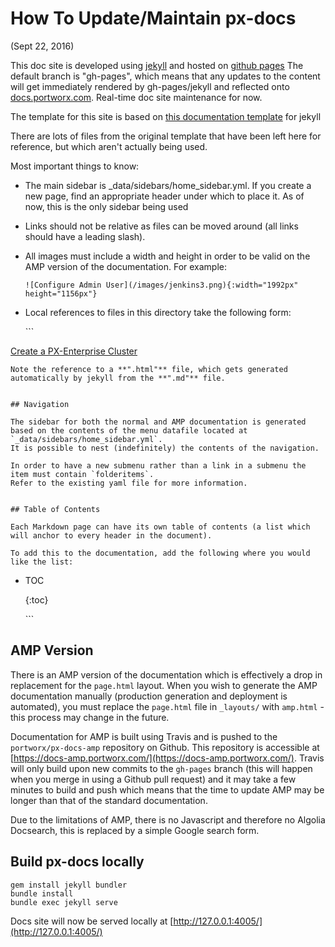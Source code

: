 # How To Update/Maintain px-docs

\(Sept 22, 2016\)

This doc site is developed using [jekyll](https://jekyllrb.com/) and hosted on [github pages](https://pages.github.com/) The default branch is "gh-pages", which means that any updates to the content will get immediately rendered by gh-pages/jekyll and reflected onto [docs.portworx.com](http://docs.portworx.com). Real-time doc site maintenance for now.

The template for this site is based on [this documentation template](http://idratherbewriting.com/documentation-theme-jekyll/) for jekyll

There are lots of files from the original template that have been left here for reference, but which aren't actually being used.

Most important things to know:

* The main sidebar is \_data/sidebars/home\_sidebar.yml.   If you create a new page, find an appropriate header under which to place it.  As of now, this is the only sidebar being used
* Links should not be relative as files can be moved around \(all links should have a leading slash\).
* All images must include a width and height in order to be valid on the AMP version of the documentation. For example:

  ```text
  ![Configure Admin User](/images/jenkins3.png){:width="1992px" height="1156px"}
  ```

* Local references to files in this directory take the following form:  

  \`\`\`

[Create a PX-Enterprise Cluster](https://github.com/venkatpx/px-docs/tree/3f39ba94d6d6d91385dcd6792eb6da61d0016b4d/create-px-enterprise-cluster.html)   


```text
Note the reference to a **".html"** file, which gets generated automatically by jekyll from the **".md"** file.


## Navigation

The sidebar for both the normal and AMP documentation is generated based on the contents of the menu datafile located at `_data/sidebars/home_sidebar.yml`. 
It is possible to nest (indefinitely) the contents of the navigation.

In order to have a new submenu rather than a link in a submenu the item must contain `folderitems`. 
Refer to the existing yaml file for more information.


## Table of Contents

Each Markdown page can have its own table of contents (a list which will anchor to every header in the document).

To add this to the documentation, add the following where you would like the list:
```

* TOC

  {:toc}

  \`\`\`

## AMP Version

There is an AMP version of the documentation which is effectively a drop in replacement for the `page.html` layout. When you wish to generate the AMP documentation manually \(production generation and deployment is automated\), you must replace the `page.html` file in `_layouts/` with `amp.html` - this process may change in the future.

Documentation for AMP is built using Travis and is pushed to the `portworx/px-docs-amp` repository on Github. This repository is accessible at [https://docs-amp.portworx.com/](https://docs-amp.portworx.com/). Travis will only build upon new commits to the `gh-pages` branch \(this will happen when you merge in using a Github pull request\) and it may take a few minutes to build and push which means that the time to update AMP may be longer than that of the standard documentation.

Due to the limitations of AMP, there is no Javascript and therefore no Algolia Docsearch, this is replaced by a simple Google search form.

## Build px-docs locally

```text
gem install jekyll bundler
bundle install
bundle exec jekyll serve
```

Docs site will now be served locally at [http://127.0.0.1:4005/](http://127.0.0.1:4005/)


